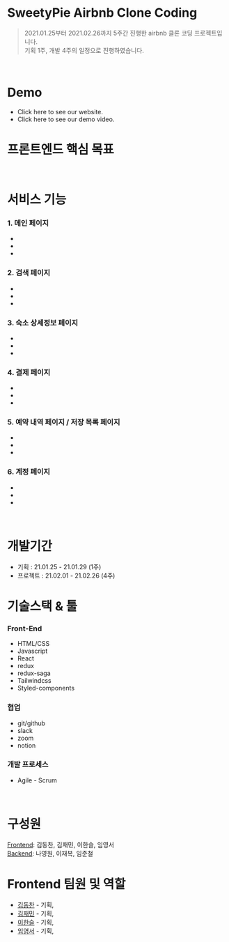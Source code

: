 # SweetyPie Airbnb Clone Coding

> 2021.01.25부터 2021.02.26까지 5주간 진행한 airbnb 클론 코딩 프로젝트입니다. <br>
> 기획 1주, 개발 4주의 일정으로 진행하였습니다.

<br>

# Demo

- Click here to see our website.
- Click here to see our demo video.

# 프론트엔드 핵심 목표

<br>

# 서비스 기능

### 1. 메인 페이지

-
-
-

### 2. 검색 페이지

-
-
-

### 3. 숙소 상세정보 페이지

-
-
-

### 4. 결제 페이지

-
-
-

### 5. 예약 내역 페이지 / 저장 목록 페이지

-
-
-

### 6. 계정 페이지

-
-
-

<br>

# 개발기간

- 기획 : 21.01.25 - 21.01.29 (1주)
- 프로젝트 : 21.02.01 - 21.02.26 (4주)

# 기술스택 & 툴

### Front-End

- HTML/CSS
- Javascript
- React
- redux
- redux-saga
- Tailwindcss
- Styled-components

### 협업

- git/github
- slack
- zoom
- notion

### 개발 프로세스

- Agile - Scrum

<br>

# 구성원

[Frontend](https://github.com/Fds17-FinalProject/SweetyPie_Frontend): 김동찬, 김재민, 이한슬, 임영서 <br>
[Backend](github.com/Fds17-FinalProject/SweetyPie_Backend): 나영원, 이재복, 임준철

# Frontend 팀원 및 역할

- [김동찬](https://github.com/dongchan-K) - 기획,
- [김재민](https://github.com/Kim-Jaemin420) - 기획,
- [이한슬](https://github.com/hanseul-lee) - 기획,
- [임영서](https://github.com/youngseo-im) - 기획,
